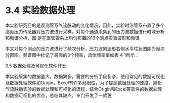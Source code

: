 # 3.4 实验数据处理

本实验研究目的是观测管系气流脉动的变化情况，因此，实验时沿管系布置了多个高频压力传感器对压力波进行采样。对每个通道采集到的压力波数据进行时域分析和频谱分析，图 是在直管管系上均匀布置的13个测点实验波形和频谱

本文对每个测点的压力波进行了频次分析，压力波的波形右侧水平柱状图即为频次分部图。频谱图中标记了最高的3个频率，具体频率值如表 4 1所示：

3.5 数据处理及可视化软件开发

本实验采集的数据量大，数据繁多，需要的分析手段复杂，使用常见的数据可视化及数据处理软件如Origin，Excel有许多局限性，为了提高数据处理的速度，简化气流脉动实验的数据处理和可视化的流程，综合Origin和Excel等软件的数据处理和数据可视化的优点，总结其缺点，专门开发了一款更